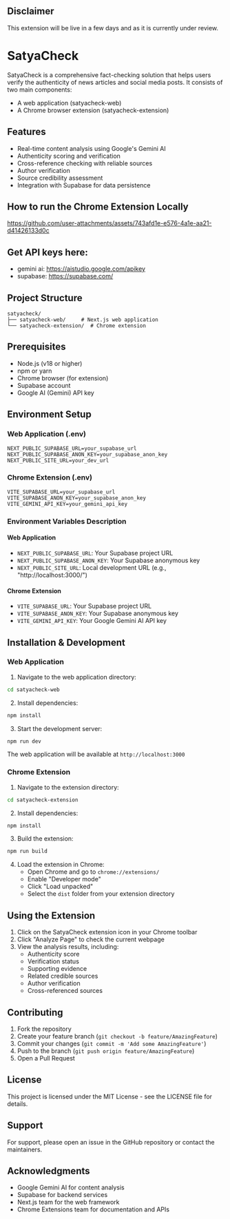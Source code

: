 ## Disclaimer

This extension will be live in a few days and as it is currently under review.

# SatyaCheck

SatyaCheck is a comprehensive fact-checking solution that helps users verify the authenticity of news articles and social media posts. It consists of two main components:
- A web application (satyacheck-web)
- A Chrome browser extension (satyacheck-extension)

## Features

- Real-time content analysis using Google's Gemini AI
- Authenticity scoring and verification
- Cross-reference checking with reliable sources
- Author verification
- Source credibility assessment
- Integration with Supabase for data persistence

## How to run the Chrome Extension Locally

https://github.com/user-attachments/assets/743afd1e-e576-4a1e-aa21-d41426133d0c

## Get API keys here:

- gemini ai: https://aistudio.google.com/apikey
- supabase: https://supabase.com/


## Project Structure

```
satyacheck/
├── satyacheck-web/     # Next.js web application
└── satyacheck-extension/  # Chrome extension
```

## Prerequisites

- Node.js (v18 or higher)
- npm or yarn
- Chrome browser (for extension)
- Supabase account
- Google AI (Gemini) API key

## Environment Setup

### Web Application (.env)
```env
NEXT_PUBLIC_SUPABASE_URL=your_supabase_url
NEXT_PUBLIC_SUPABASE_ANON_KEY=your_supabase_anon_key
NEXT_PUBLIC_SITE_URL=your_dev_url
```

### Chrome Extension (.env)
```env
VITE_SUPABASE_URL=your_supabase_url
VITE_SUPABASE_ANON_KEY=your_supabase_anon_key
VITE_GEMINI_API_KEY=your_gemini_api_key
```

### Environment Variables Description



#### Web Application
- `NEXT_PUBLIC_SUPABASE_URL`: Your Supabase project URL
- `NEXT_PUBLIC_SUPABASE_ANON_KEY`: Your Supabase anonymous key
- `NEXT_PUBLIC_SITE_URL`: Local development URL (e.g., "http://localhost:3000/")

#### Chrome Extension
- `VITE_SUPABASE_URL`: Your Supabase project URL
- `VITE_SUPABASE_ANON_KEY`: Your Supabase anonymous key
- `VITE_GEMINI_API_KEY`: Your Google Gemini AI API key

## Installation & Development

### Web Application

1. Navigate to the web application directory:
```bash
cd satyacheck-web
```

2. Install dependencies:
```bash
npm install
```

3. Start the development server:
```bash
npm run dev
```

The web application will be available at `http://localhost:3000`

### Chrome Extension

1. Navigate to the extension directory:
```bash
cd satyacheck-extension
```

2. Install dependencies:
```bash
npm install
```

3. Build the extension:
```bash
npm run build
```

4. Load the extension in Chrome:
   - Open Chrome and go to `chrome://extensions/`
   - Enable "Developer mode"
   - Click "Load unpacked"
   - Select the `dist` folder from your extension directory

## Using the Extension

1. Click on the SatyaCheck extension icon in your Chrome toolbar
2. Click "Analyze Page" to check the current webpage
3. View the analysis results, including:
   - Authenticity score
   - Verification status
   - Supporting evidence
   - Related credible sources
   - Author verification
   - Cross-referenced sources

## Contributing

1. Fork the repository
2. Create your feature branch (`git checkout -b feature/AmazingFeature`)
3. Commit your changes (`git commit -m 'Add some AmazingFeature'`)
4. Push to the branch (`git push origin feature/AmazingFeature`)
5. Open a Pull Request

## License

This project is licensed under the MIT License - see the LICENSE file for details.

## Support

For support, please open an issue in the GitHub repository or contact the maintainers.

## Acknowledgments

- Google Gemini AI for content analysis
- Supabase for backend services
- Next.js team for the web framework
- Chrome Extensions team for documentation and APIs
